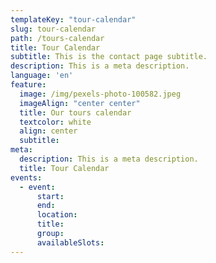 ```yaml
---
templateKey: "tour-calendar"
slug: tour-calendar
path: /tours-calendar
title: Tour Calendar
subtitle: This is the contact page subtitle.
description: This is a meta description.
language: 'en'
feature:
  image: /img/pexels-photo-100582.jpeg
  imageAlign: "center center"
  title: Our tours calendar
  textcolor: white
  align: center
  subtitle: 
meta:
  description: This is a meta description.
  title: Tour Calendar
events:
  - event:
      start:
      end:
      location:
      title: 
      group: 
      availableSlots: 
---
```

